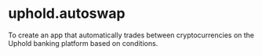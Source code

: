 # uphold.autoswap
To create an app that automatically trades between cryptocurrencies on the Uphold banking platform based on conditions.
